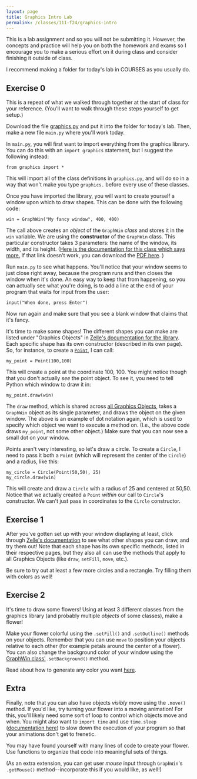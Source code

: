 ```yaml
---
layout: page
title: Graphics Intro Lab
permalink: /classes/111-f24/graphics-intro
---
```


This is a lab assignment and so you will not be submitting it.
However, the concepts and practice will help you on both the homework and exams so I encourage you to make a serious effort on it during class and consider finishing it outside of class.

I recommend making a folder for today's lab in COURSES as you usually do.

## Exercise 0
This is a repeat of what we walked through together at the start of class for your reference. (You'll want to walk through these steps yourself to get setup.)

Download the file [graphics.py](/classes/111-w22/graphics.py) and put it into the folder for today's lab. 
Then, make a new file `main.py` where you'll work today.

In `main.py`, you will first want to import everything from the graphics library. You can do this with an `import graphics` statement, but I suggest the following instead:

```
from graphics import *
```

This will import all of the class definitions in `graphics.py`, and will do so in a way that won't make you type `graphics.` before every use of these classes.

Once you have imported the library, you will want to create yourself a window upon which to draw shapes. This can be done with the following code:

```
win = GraphWin("My fancy window", 400, 400)
```

The call above creates an *object* of the `GraphWin` *class* and stores it in the `win` variable. 
We are using the **constructor** of the `GraphWin` class. 
This particular constructor takes 3 parameters: the name of the window, its width, and its height. ([Here is the documentation for this class which says more.](https://mcsp.wartburg.edu/zelle/python/graphics/graphics/node3.html) If that link doesn't work, you can download the [PDF here](/classes/111-w24/graphics.pdf).
)

Run `main.py` to see what happens. 
You'll notice that your window seems to just close right away, because the program runs and then closes the window when it's done.
An easy way to keep that from happening, so you can actually see what you're doing, is to add a line at the end of your program that waits for input from the user:

```
input("When done, press Enter")
```

Now run again and make sure that you see a blank window that claims that it's fancy.

It's time to make some shapes!
The different shapes you can make are listed under "Graphics Objects" in [Zelle's documentation for the library](https://mcsp.wartburg.edu/zelle/python/graphics/graphics/). 
Each specific shape has its own constructor (described in its own page). 
So, for instance, to create a [`Point`](https://mcsp.wartburg.edu/zelle/python/graphics/graphics/node5.html), I can call:

```
my_point = Point(100,100)
```

This will create a point at the coordinate 100, 100. 
You might notice though that you don't actually *see* the point object.
To see it, you need to tell Python which window to draw it in:

```
my_point.draw(win)
```

The `draw` method, which is shared across [all Graphics Objects](https://mcsp.wartburg.edu/zelle/python/graphics/graphics/node4.html), takes a `GraphWin` object as its single parameter, and draws the object on the given window. 
The above is an example of dot notation again, which is used to specify which object we want to execute a method on. (I.e., the above code draws `my_point`, not some other object.)
Make sure that you can now see a small dot on your window.

Points aren't very interesting, so let's draw a circle.
To create a `Circle`, I need to pass it both a `Point` (which will represent the center of the `Circle`) and a radius, like this:

```
my_circle = Circle(Point(50,50), 25)
my_circle.draw(win)
```

This will create and draw a `Circle` with a radius of 25 and centered at 50,50. 
Notice that we actually created a `Point` *within* our call to `Circle`'s constructor. 
We can't just pass in coordinates to the `Circle` constructor.


## Exercise 1
After you've gotten set up with your window displaying at least, click through [Zelle's documentation](https://mcsp.wartburg.edu/zelle/python/graphics/graphics/graphref.html) to see what other shapes you can draw, and try them out! 
Note that each shape has its own specific methods, listed in their respective pages, but they also all can use the methods that apply to all Graphics Objects (like `draw`, `setFill`, `move`, etc.).

Be sure to try out at least a few more circles and a rectangle.
Try filling them with colors as well!

## Exercise 2
It's time to draw some flowers!
Using at least 3 different classes from the graphics library (and probably multiple *objects* of some classes), make a flower!

Make your flower colorful using the `.setFill()` and `.setOutline()` methods on your objects. Remember that you can use `move` to position your objects relative to each other (for example petals around the center of a flower).
You can also change the background color of your window using the [GraphWin class'](https://mcsp.wartburg.edu/zelle/python/graphics/graphics/node3.html) .`setBackground()` method.

Read about how to generate any color you want [here](https://mcsp.wartburg.edu/zelle/python/graphics/graphics/node14.html).


## Extra
Finally, note that you can also have objects *visibly* move using the `.move()` method. If you'd like, try turning your flower into a moving animation! 
For this, you'll likely need some sort of loop to control which objects move and when. 
You might also want to `import time` and use `time.sleep` ([documentation here](https://docs.python.org/3/library/time.html#time.sleep)) to slow down the execution of your program so that your animations don't get to frenetic.

You may have found yourself with many lines of code to create your flower. 
Use functions to organize that code into meaningful sets of things.

(As an extra extension, you can get user *mouse* input through `GraphWin`'s `.getMouse()` method--incorporate this if you would like, as well!)